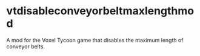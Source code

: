 # vtdisableconveyorbeltmaxlengthmod
A mod for the Voxel Tycoon game that disables the maximum length of conveyor belts.
